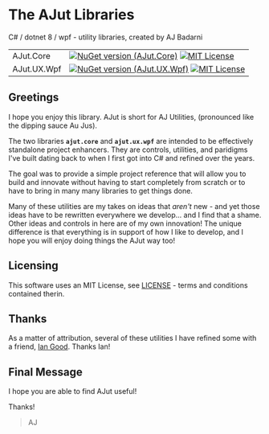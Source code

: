 # The AJut Libraries
C# / dotnet 8 / wpf - utility libraries, created by AJ Badarni
<!-- 👇 nuget package table -->
| | |
|-|-|
|AJut.Core|[![NuGet version (AJut.Core)](https://img.shields.io/nuget/v/AJut.Core.svg?style=flat-square)](https://www.nuget.org/packages/AJut.Core/) [![MIT License](https://img.shields.io/badge/license-MIT-green.svg?style=flat-square)](/LICENSE)|
|AJut.UX.Wpf|[![NuGet version (AJut.UX.Wpf)](https://img.shields.io/nuget/v/AJut.UX.Wpf.svg?style=flat-square)](https://www.nuget.org/packages/AJut.UX.Wpf/) [![MIT License](https://img.shields.io/badge/license-MIT-green.svg?style=flat-square)](/LICENSE)|

## Greetings
I hope you enjoy this library. AJut is short for AJ Utilities, (pronounced like the dipping sauce Au Jus).

The two libraries **`ajut.core`** and **`ajut.ux.wpf`** are intended to be effectively standalone project enhancers. They are controls, utilities, and paridigms I've built dating back to when I first got into C# and refined over the years.

The goal was to provide a simple project reference that will allow you to build and innovate without having to start completely from scratch or to have to bring in many many libraries to get things done.

Many of these utilities are my takes on ideas that *aren't* new - and yet those ideas have to be rewritten everywhere we develop... and I find that a shame. Other ideas and controls in here are of my own innovation! The unique difference is that everything is in support of how I like to develop, and I hope you will enjoy doing things the AJut way too!

## Licensing
This software uses an MIT License, see [LICENSE](/LICENSE) - terms and conditions contained therin.

## Thanks
As a matter of attribution, several of these utilities I have refined some with a friend, [Ian Good](https://github.com/IGood). Thanks Ian!

## Final Message
I hope you are able to find AJut useful!

Thanks!
> AJ
